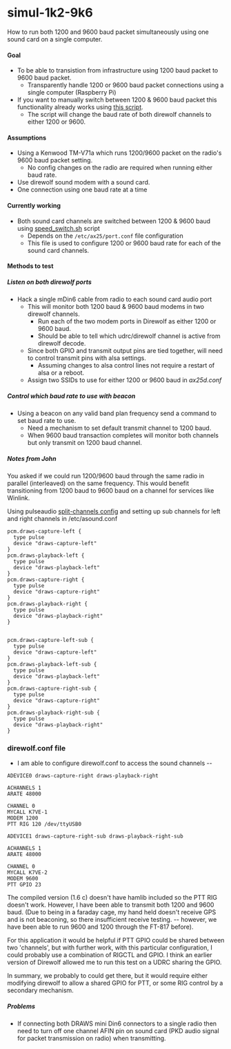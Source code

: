 # simul-1k2-9k6
How to run both 1200 and 9600 baud packet simultaneously using one sound card on a single computer.

#### Goal
* To be able to transistion from infrastructure using 1200 baud
packet to 9600 baud packet.
  * Transparently handle 1200 or 9600 baud packet connections using a
  single computer (Raspberry Pi)
* If you want to manually switch between 1200 & 9600 baud packet this
functionality already works using [this script](
https://github.com/nwdigitalradio/n7nix/blob/master/baudrate/speed_switch.sh).
  * The script will change the baud rate of both direwolf channels to
  either 1200 or 9600.

#### Assumptions
* Using a Kenwood TM-V71a which runs 1200/9600 packet on the radio's 9600 baud packet setting.
  * No config changes on the radio are required when running either baud rate.
* Use direwolf sound modem with a sound card.
* One connection using one baud rate at a time

#### Currently working

* Both sound card channels are switched between
1200 & 9600 baud using [speed_switch.sh](https://github.com/nwdigitalradio/n7nix/blob/master/baudrate/speed_switch.sh)
script
  * Depends on the ```/etc/ax25/port.conf``` file configuration
  * This file is used to configure 1200 or 9600 baud rate for each of the sound card channels.

#### Methods to test
##### Listen on both direwolf ports

* Hack a single mDin6 cable from radio to each sound card audio port
  * This will monitor both 1200 baud & 9600 baud modems in two direwolf channels.
    * Run each of the two modem ports in Direwolf as either 1200 or
    9600 baud.
    * Should be able to tell which udrc/direwolf channel is active from direwolf
    decode.
  * Since both GPIO and transmit output pins are tied together, will
need to control transmit pins with alsa settings.
    * Assuming changes to alsa control lines not require a restart of alsa or a reboot.
  * Assign two SSIDs to use for either 1200 or 9600 baud in _ax25d.conf_

##### Control which baud rate to use with beacon

* Using a beacon on any valid band plan frequency send a command to set baud rate to use.
  * Need a mechanism to set default transmit channel to 1200 baud.
  * When 9600 baud transaction completes will monitor both channels
  but only transmit on 1200 baud channel.



##### Notes from John

You asked if we could run 1200/9600 baud through the same radio in parallel
(interleaved) on the same frequency.  This would benefit transitioning from
1200 baud to 9600 baud on a channel for services like Winlink.

Using pulseaudio [split-channels config](https://github.com/nwdigitalradio/split-channels) and
setting up sub channels for left and right channels in /etc/asound.conf

```
pcm.draws-capture-left {
  type pulse
  device "draws-capture-left"
}
pcm.draws-playback-left {
  type pulse
  device "draws-playback-left"
}
pcm.draws-capture-right {
  type pulse
  device "draws-capture-right"
}
pcm.draws-playback-right {
  type pulse
  device "draws-playback-right"
}


pcm.draws-capture-left-sub {
  type pulse
  device "draws-capture-left"
}
pcm.draws-playback-left-sub {
  type pulse
  device "draws-playback-left"
}
pcm.draws-capture-right-sub {
  type pulse
  device "draws-capture-right"
}
pcm.draws-playback-right-sub {
  type pulse
  device "draws-playback-right"
}
```

### direwolf.conf file
* I am able to configure direwolf.conf to access the sound channels --
```
ADEVICE0 draws-capture-right draws-playback-right

ACHANNELS 1
ARATE 48000

CHANNEL 0
MYCALL K7VE-1
MODEM 1200
PTT RIG 120 /dev/ttyUSB0

ADEVICE1 draws-capture-right-sub draws-playback-right-sub

ACHANNELS 1
ARATE 48000

CHANNEL 0
MYCALL K7VE-2
MODEM 9600
PTT GPIO 23
```

The compiled version (1.6 c) doesn't have hamlib included so the PTT RIG
doesn't work.  However, I have been able to transmit both 1200 and 9600
baud. (Due to being in a faraday cage, my hand held doesn't receive GPS and
is not beaconing, so there insufficient receive testing. -- however, we
have been able to run 9600 and 1200 through the FT-817 before).

For this application it would be helpful if PTT GPIO could be shared
between two 'channels', but with further work, with this particular
configuration, I could probably use a combination of RIGCTL and GPIO.  I
think an earlier version of Direwolf allowed me to run this test on a UDRC
sharing the GPIO.

In summary, we probably to could get there, but it would require either
modifying direwolf to allow a shared GPIO for PTT, or some RIG control by a
secondary mechanism.

##### Problems

* If connecting both DRAWS mini Din6 connectors to a single radio then
need to turn off one channel AFIN pin on sound card (PKD audio signal
for packet transmission on radio) when transmitting.

